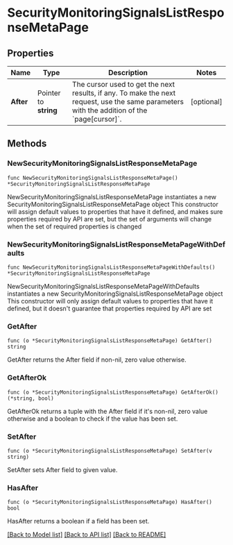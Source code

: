 # SecurityMonitoringSignalsListResponseMetaPage

## Properties

Name | Type | Description | Notes
---- | ---- | ----------- | ------
**After** | Pointer to **string** | The cursor used to get the next results, if any. To make the next request, use the same parameters with the addition of the &#x60;page[cursor]&#x60;. | [optional] 

## Methods

### NewSecurityMonitoringSignalsListResponseMetaPage

`func NewSecurityMonitoringSignalsListResponseMetaPage() *SecurityMonitoringSignalsListResponseMetaPage`

NewSecurityMonitoringSignalsListResponseMetaPage instantiates a new SecurityMonitoringSignalsListResponseMetaPage object
This constructor will assign default values to properties that have it defined,
and makes sure properties required by API are set, but the set of arguments
will change when the set of required properties is changed

### NewSecurityMonitoringSignalsListResponseMetaPageWithDefaults

`func NewSecurityMonitoringSignalsListResponseMetaPageWithDefaults() *SecurityMonitoringSignalsListResponseMetaPage`

NewSecurityMonitoringSignalsListResponseMetaPageWithDefaults instantiates a new SecurityMonitoringSignalsListResponseMetaPage object
This constructor will only assign default values to properties that have it defined,
but it doesn't guarantee that properties required by API are set

### GetAfter

`func (o *SecurityMonitoringSignalsListResponseMetaPage) GetAfter() string`

GetAfter returns the After field if non-nil, zero value otherwise.

### GetAfterOk

`func (o *SecurityMonitoringSignalsListResponseMetaPage) GetAfterOk() (*string, bool)`

GetAfterOk returns a tuple with the After field if it's non-nil, zero value otherwise
and a boolean to check if the value has been set.

### SetAfter

`func (o *SecurityMonitoringSignalsListResponseMetaPage) SetAfter(v string)`

SetAfter sets After field to given value.

### HasAfter

`func (o *SecurityMonitoringSignalsListResponseMetaPage) HasAfter() bool`

HasAfter returns a boolean if a field has been set.


[[Back to Model list]](../README.md#documentation-for-models) [[Back to API list]](../README.md#documentation-for-api-endpoints) [[Back to README]](../README.md)


